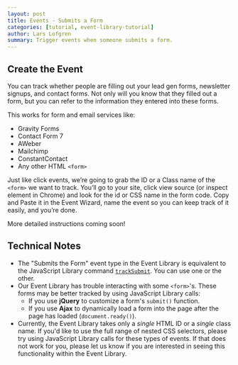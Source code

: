 ```yaml
---
layout: post
title: Events - Submits a Form
categories: [tutorial, event-library-tutorial]
author: Lars Lofgren
summary: Trigger events when someone submits a form.
---
```

<div id="wistia_1b184d5c16" class="wistia-embed" data-video-width="640" data-video-height="400"></div>

## Create the Event

You can track whether people are filling out your lead gen forms, newsletter signups, and contact forms. Not only will you know that they filled out a form, but you can refer to the information they entered into these forms.

This works for form and email services like:

* Gravity Forms
* Contact Form 7
* AWeber
* Mailchimp
* ConstantContact
* Any other HTML `<form>`

Just like click events, we’re going to grab the ID or a Class name of the `<form>` we want to track. You’ll go to your site, click view source (or inspect element in Chrome) and look for the id or CSS name in the form code. Copy and Paste it in the Event Wizard, name the event so you can keep track of it easily, and you’re done.

More detailed instructions coming soon!

## Technical Notes

* The "Submits the Form" event type in the Event Library is equivalent to the JavaScript Library command [`trackSubmit`][trackSubmit]. You can use one or the other.
* Our Event Library has trouble interacting with some `<form>`'s. These forms may be better tracked by using JavaScript Library calls:
  * If you use **jQuery** to customize a form's `submit()` function.
  * If you use **Ajax** to dynamically load a form into the page after the page has loaded (`document.ready()`).
* Currently, the Event Library takes only a *single* HTML ID or a *single* class name. If you'd like to use the full range of nested CSS selectors, please try using JavaScript Library calls for these types of events. If that does not work for you, please let us know if you are interested in seeing this functionality within the Event Library.

[trackSubmit]: /apis/javascript/javascript-specific#tracking-forms

<script charset="ISO-8859-1" src="http://fast.wistia.com/static/E-v1.js">
</script>
<script type="text/javascript">
loadKMTrackableVideo("1b184d5c16", "Events: Submits a Form");
</script>